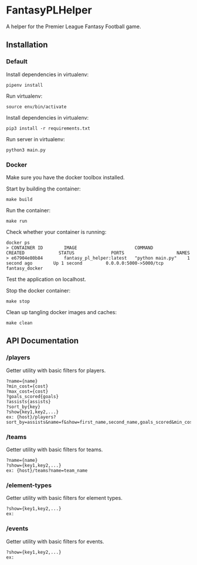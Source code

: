 # FantasyPLHelper
A helper for the Premier League Fantasy Football game. 


## Installation

### Default
Install dependencies in virtualenv:
```
pipenv install
```

Run virtualenv: 
```
source env/bin/activate
```
Install dependencies in virtualenv: 
```
pip3 install -r requirements.txt
```
Run server in virtualenv: 
```
python3 main.py
```

### Docker

Make sure you have the docker toolbox installed.

Start by building the container:
```
make build
```
Run the container:
```
make run
```
Check whether your container is running:
```
docker ps
> CONTAINER ID        IMAGE                      COMMAND             CREATED             STATUS              PORTS                    NAMES
> e67904e80b84        fantasy_pl_helper:latest   "python main.py"    1 second ago        Up 1 second         0.0.0.0:5000->5000/tcp   fantasy_docker
```
Test the application on localhost.

Stop the docker container:
```
make stop
```

Clean up tangling docker images and caches:
```
make clean
```


## API Documentation

### /players
Getter utility with basic filters for players.
```
?name={name}
?min_cost={cost}
?max_cost={cost}
?goals_scored{goals}
?assists{assists}
?sort_by{key}
?show{key1,key2,...}
ex: {host}/players?sort_by=assists&name=f&show=first_name,second_name,goals_scored&min_cost=80
```

### /teams
Getter utility with basic filters for teams.
```
?name={name}
?show={key1,key2,...}
ex: {host}/teams?name=team_name
```

### /element-types
Getter utility with basic filters for element types.
```
?show={key1,key2,...}
ex:
```

### /events
Getter utility with basic filters for events.
```
?show={key1,key2,...}
ex:
```

